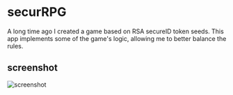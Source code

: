 # securRPG


A long time ago I created a game based on RSA secureID token seeds. This app implements some of the game's logic, allowing me to better balance the rules.


## screenshot
![screenshot](https://dl.dropboxusercontent.com/spa/6f6p31rqk1cfe43/sqq97fka.png)
